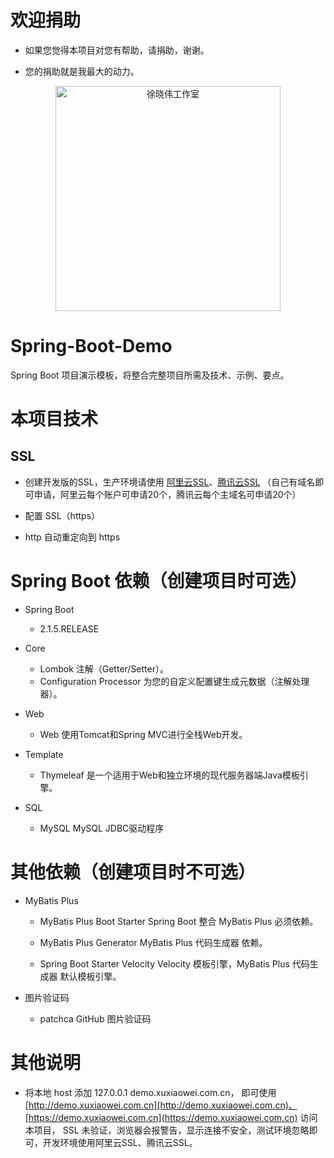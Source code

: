 # 欢迎捐助

- 如果您觉得本项目对您有帮助，请捐助，谢谢。

- 您的捐助就是我最大的动力。

<p align=center>
  <a href="https://xuxiaowei.com.cn">
    <img src="https://img-blog.csdnimg.cn/20190522054952947.png" alt="徐晓伟工作室" width="360">
  </a>
</p>


# Spring-Boot-Demo
Spring Boot 项目演示模板，将整合完整项目所需及技术、示例、要点。

# 本项目技术

## SSL

- 创建开发版的SSL，生产环境请使用 [阿里云SSL](https://www.aliyun.com/product/cas)、[腾讯云SSL](https://cloud.tencent.com/product/ssl)
    （自己有域名即可申请，阿里云每个账户可申请20个，腾讯云每个主域名可申请20个）
    
- 配置 SSL（https） 

- http 自动重定向到 https

# Spring Boot 依赖（创建项目时可选）

- Spring Boot
    - 2.1.5.RELEASE

- Core
    - Lombok                    注解（Getter/Setter）。
    - Configuration Processor   为您的自定义配置键生成元数据（注解处理器）。

- Web
    - Web                       使用Tomcat和Spring MVC进行全栈Web开发。

- Template
	- Thymeleaf                 是一个适用于Web和独立环境的现代服务器端Java模板引擎。

- SQL
    - MySQL                     MySQL JDBC驱动程序
    
# 其他依赖（创建项目时不可选）

- MyBatis Plus

    - MyBatis Plus Boot Starter         Spring Boot 整合 MyBatis Plus 必须依赖。
    
    - MyBatis Plus Generator            MyBatis Plus 代码生成器 依赖。
    
    - Spring Boot Starter Velocity      Velocity 模板引擎，MyBatis Plus 代码生成器 默认模板引擎。

- 图片验证码
    
    - patchca                           GitHub 图片验证码
    
# 其他说明

- 将本地 host 添加 127.0.0.1 demo.xuxiaowei.com.cn，
    即可使用 [http://demo.xuxiaowei.com.cn](http://demo.xuxiaowei.com.cn)、[https://demo.xuxiaowei.com.cn](https://demo.xuxiaowei.com.cn) 访问本项目，
    SSL 未验证，浏览器会报警告，显示连接不安全，测试环境忽略即可，开发环境使用阿里云SSL、腾讯云SSL。
	